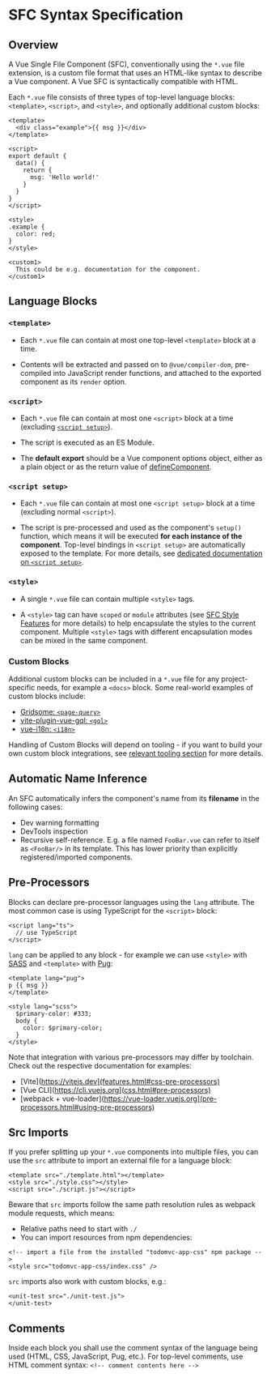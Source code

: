 # SFC Syntax Specification

## Overview

A Vue Single File Component (SFC), conventionally using the `*.vue` file extension, is a custom file format that uses an HTML-like syntax to describe a Vue component. A Vue SFC is syntactically compatible with HTML.

Each `*.vue` file consists of three types of top-level language blocks: `<template>`, `<script>`, and `<style>`, and optionally additional custom blocks:

```vue
<template>
  <div class="example">{{ msg }}</div>
</template>

<script>
export default {
  data() {
    return {
      msg: 'Hello world!'
    }
  }
}
</script>

<style>
.example {
  color: red;
}
</style>

<custom1>
  This could be e.g. documentation for the component.
</custom1>
```

## Language Blocks

### `<template>`

- Each `*.vue` file can contain at most one top-level `<template>` block at a time.

- Contents will be extracted and passed on to `@vue/compiler-dom`, pre-compiled into JavaScript render functions, and attached to the exported component as its `render` option.

### `<script>`

- Each `*.vue` file can contain at most one `<script>` block at a time (excluding [`<script setup>`](/api/sfc-script-setup.html)).

- The script is executed as an ES Module.

- The **default export** should be a Vue component options object, either as a plain object or as the return value of [defineComponent](/api/general.html#definecomponent).

### `<script setup>`

- Each `*.vue` file can contain at most one `<script setup>` block at a time (excluding normal `<script>`).

- The script is pre-processed and used as the component's `setup()` function, which means it will be executed **for each instance of the component**. Top-level bindings in `<script setup>` are automatically exposed to the template. For more details, see [dedicated documentation on `<script setup>`](/api/sfc-script-setup).

### `<style>`

- A single `*.vue` file can contain multiple `<style>` tags.

- A `<style>` tag can have `scoped` or `module` attributes (see [SFC Style Features](/api/sfc-css-features) for more details) to help encapsulate the styles to the current component. Multiple `<style>` tags with different encapsulation modes can be mixed in the same component.

### Custom Blocks

Additional custom blocks can be included in a `*.vue` file for any project-specific needs, for example a `<docs>` block. Some real-world examples of custom blocks include:

- [Gridsome: `<page-query>`](https://gridsome.org/docs/querying-data/)
- [vite-plugin-vue-gql: `<gql>`](https://github.com/wheatjs/vite-plugin-vue-gql)
- [vue-i18n: `<i18n>`](https://github.com/intlify/bundle-tools/tree/main/packages/vite-plugin-vue-i18n#i18n-custom-block)

Handling of Custom Blocks will depend on tooling - if you want to build your own custom block integrations, see [relevant tooling section](/guide/scaling-up/tooling.html#sfc-custom-block-integrations) for more details.

## Automatic Name Inference

An SFC automatically infers the component's name from its **filename** in the following cases:

- Dev warning formatting
- DevTools inspection
- Recursive self-reference. E.g. a file named `FooBar.vue` can refer to itself as `<FooBar/>` in its template. This has lower priority than explicitly registered/imported components.

## Pre-Processors

Blocks can declare pre-processor languages using the `lang` attribute. The most common case is using TypeScript for the `<script>` block:

```vue-html
<script lang="ts">
  // use TypeScript
</script>
```

`lang` can be applied to any block - for example we can use `<style>` with [SASS](https://sass-lang.com/) and `<template>` with [Pug](https://pugjs.org/api/getting-started.html):

```vue-html
<template lang="pug">
p {{ msg }}
</template>

<style lang="scss">
  $primary-color: #333;
  body {
    color: $primary-color;
  }
</style>
```

Note that integration with various pre-processors may differ by toolchain. Check out the respective documentation for examples:

- [Vite](https://vitejs.dev](features.html#css-pre-processors)
- [Vue CLI](https://cli.vuejs.org](css.html#pre-processors)
- [webpack + vue-loader](https://vue-loader.vuejs.org](pre-processors.html#using-pre-processors)

## Src Imports

If you prefer splitting up your `*.vue` components into multiple files, you can use the `src` attribute to import an external file for a language block:

```vue
<template src="./template.html"></template>
<style src="./style.css"></style>
<script src="./script.js"></script>
```

Beware that `src` imports follow the same path resolution rules as webpack module requests, which means:

- Relative paths need to start with `./`
- You can import resources from npm dependencies:

```vue
<!-- import a file from the installed "todomvc-app-css" npm package -->
<style src="todomvc-app-css/index.css" />
```

`src` imports also work with custom blocks, e.g.:

```vue
<unit-test src="./unit-test.js">
</unit-test>
```

## Comments

Inside each block you shall use the comment syntax of the language being used (HTML, CSS, JavaScript, Pug, etc.). For top-level comments, use HTML comment syntax: `<!-- comment contents here -->`

